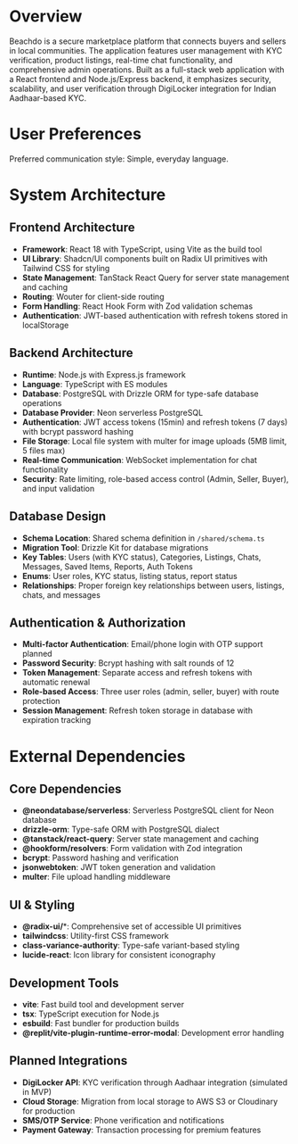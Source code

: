 # Overview

Beachdo is a secure marketplace platform that connects buyers and sellers in local communities. The application features user management with KYC verification, product listings, real-time chat functionality, and comprehensive admin operations. Built as a full-stack web application with a React frontend and Node.js/Express backend, it emphasizes security, scalability, and user verification through DigiLocker integration for Indian Aadhaar-based KYC.

# User Preferences

Preferred communication style: Simple, everyday language.

# System Architecture

## Frontend Architecture
- **Framework**: React 18 with TypeScript, using Vite as the build tool
- **UI Library**: Shadcn/UI components built on Radix UI primitives with Tailwind CSS for styling
- **State Management**: TanStack React Query for server state management and caching
- **Routing**: Wouter for client-side routing
- **Form Handling**: React Hook Form with Zod validation schemas
- **Authentication**: JWT-based authentication with refresh tokens stored in localStorage

## Backend Architecture
- **Runtime**: Node.js with Express.js framework
- **Language**: TypeScript with ES modules
- **Database**: PostgreSQL with Drizzle ORM for type-safe database operations
- **Database Provider**: Neon serverless PostgreSQL
- **Authentication**: JWT access tokens (15min) and refresh tokens (7 days) with bcrypt password hashing
- **File Storage**: Local file system with multer for image uploads (5MB limit, 5 files max)
- **Real-time Communication**: WebSocket implementation for chat functionality
- **Security**: Rate limiting, role-based access control (Admin, Seller, Buyer), and input validation

## Database Design
- **Schema Location**: Shared schema definition in `/shared/schema.ts`
- **Migration Tool**: Drizzle Kit for database migrations
- **Key Tables**: Users (with KYC status), Categories, Listings, Chats, Messages, Saved Items, Reports, Auth Tokens
- **Enums**: User roles, KYC status, listing status, report status
- **Relationships**: Proper foreign key relationships between users, listings, chats, and messages

## Authentication & Authorization
- **Multi-factor Authentication**: Email/phone login with OTP support planned
- **Password Security**: Bcrypt hashing with salt rounds of 12
- **Token Management**: Separate access and refresh tokens with automatic renewal
- **Role-based Access**: Three user roles (admin, seller, buyer) with route protection
- **Session Management**: Refresh token storage in database with expiration tracking

# External Dependencies

## Core Dependencies
- **@neondatabase/serverless**: Serverless PostgreSQL client for Neon database
- **drizzle-orm**: Type-safe ORM with PostgreSQL dialect
- **@tanstack/react-query**: Server state management and caching
- **@hookform/resolvers**: Form validation with Zod integration
- **bcrypt**: Password hashing and verification
- **jsonwebtoken**: JWT token generation and validation
- **multer**: File upload handling middleware

## UI & Styling
- **@radix-ui/***: Comprehensive set of accessible UI primitives
- **tailwindcss**: Utility-first CSS framework
- **class-variance-authority**: Type-safe variant-based styling
- **lucide-react**: Icon library for consistent iconography

## Development Tools
- **vite**: Fast build tool and development server
- **tsx**: TypeScript execution for Node.js
- **esbuild**: Fast bundler for production builds
- **@replit/vite-plugin-runtime-error-modal**: Development error handling

## Planned Integrations
- **DigiLocker API**: KYC verification through Aadhaar integration (simulated in MVP)
- **Cloud Storage**: Migration from local storage to AWS S3 or Cloudinary for production
- **SMS/OTP Service**: Phone verification and notifications
- **Payment Gateway**: Transaction processing for premium features